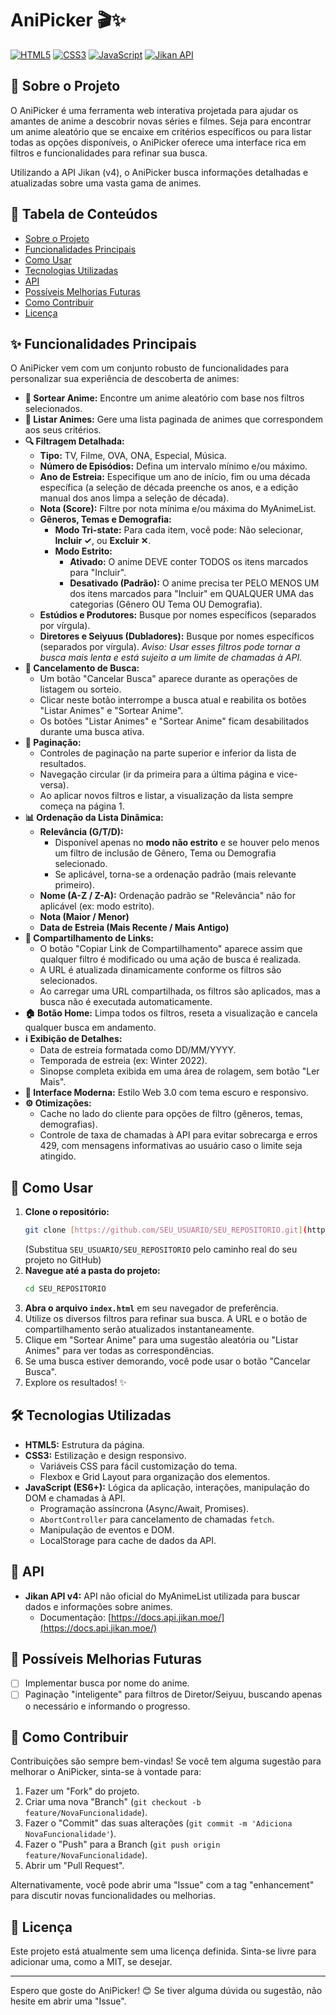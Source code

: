 # AniPicker 🎬✨

[![HTML5](https://img.shields.io/badge/HTML5-E34F26?style=for-the-badge&logo=html5&logoColor=white)](https://developer.mozilla.org/pt-BR/docs/Web/Guide/HTML/HTML5)
[![CSS3](https://img.shields.io/badge/CSS3-1572B6?style=for-the-badge&logo=css3&logoColor=white)](https://developer.mozilla.org/pt-BR/docs/Web/CSS)
[![JavaScript](https://img.shields.io/badge/JavaScript-F7DF1E?style=for-the-badge&logo=javascript&logoColor=black)](https://developer.mozilla.org/pt-BR/docs/Web/JavaScript)
[![Jikan API](https://img.shields.io/badge/API-Jikan_v4-2DB0D9?style=for-the-badge)](https://docs.api.jikan.moe/)

<!-- 
SUGESTÃO: Adicione aqui um screenshot ou GIF do AniPicker em ação!
Exemplo:
![AniPicker em Ação](link_para_seu_gif_ou_screenshot.png) 
-->

## 🌟 Sobre o Projeto

O AniPicker é uma ferramenta web interativa projetada para ajudar os amantes de anime a descobrir novas séries e filmes. Seja para encontrar um anime aleatório que se encaixe em critérios específicos ou para listar todas as opções disponíveis, o AniPicker oferece uma interface rica em filtros e funcionalidades para refinar sua busca.

Utilizando a API Jikan (v4), o AniPicker busca informações detalhadas e atualizadas sobre uma vasta gama de animes.

## 📑 Tabela de Conteúdos
* [Sobre o Projeto](#-sobre-o-projeto)
* [Funcionalidades Principais](#-funcionalidades-principais)
* [Como Usar](#-como-usar)
* [Tecnologias Utilizadas](#️-tecnologias-utilizadas)
* [API](#-api)
* [Possíveis Melhorias Futuras](#-possíveis-melhorias-futuras)
* [Como Contribuir](#🤝-como-contribuir)
* [Licença](#📄-licença)

## ✨ Funcionalidades Principais

O AniPicker vem com um conjunto robusto de funcionalidades para personalizar sua experiência de descoberta de animes:

* **🎲 Sortear Anime:** Encontre um anime aleatório com base nos filtros selecionados.
* **📜 Listar Animes:** Gere uma lista paginada de animes que correspondem aos seus critérios.
* **🔍 Filtragem Detalhada:**
    * **Tipo:** TV, Filme, OVA, ONA, Especial, Música.
    * **Número de Episódios:** Defina um intervalo mínimo e/ou máximo.
    * **Ano de Estreia:** Especifique um ano de início, fim ou uma década específica (a seleção de década preenche os anos, e a edição manual dos anos limpa a seleção de década).
    * **Nota (Score):** Filtre por nota mínima e/ou máxima do MyAnimeList.
    * **Gêneros, Temas e Demografia:**
        * **Modo Tri-state:** Para cada item, você pode: Não selecionar, **Incluir ✓**, ou **Excluir ✕**.
        * **Modo Estrito:**
            * **Ativado:** O anime DEVE conter TODOS os itens marcados para "Incluir".
            * **Desativado (Padrão):** O anime precisa ter PELO MENOS UM dos itens marcados para "Incluir" em QUALQUER UMA das categorias (Gênero OU Tema OU Demografia).
    * **Estúdios e Produtores:** Busque por nomes específicos (separados por vírgula).
    * **Diretores e Seiyuus (Dubladores):** Busque por nomes específicos (separados por vírgula). *Aviso: Usar esses filtros pode tornar a busca mais lenta e está sujeito a um limite de chamadas à API.*
* **🚫 Cancelamento de Busca:**
    * Um botão "Cancelar Busca" aparece durante as operações de listagem ou sorteio.
    * Clicar neste botão interrompe a busca atual e reabilita os botões "Listar Animes" e "Sortear Anime".
    * Os botões "Listar Animes" e "Sortear Anime" ficam desabilitados durante uma busca ativa.
* **📑 Paginação:**
    * Controles de paginação na parte superior e inferior da lista de resultados.
    * Navegação circular (ir da primeira para a última página e vice-versa).
    * Ao aplicar novos filtros e listar, a visualização da lista sempre começa na página 1.
* **📊 Ordenação da Lista Dinâmica:**
    * **Relevância (G/T/D):**
        * Disponível apenas no **modo não estrito** e se houver pelo menos um filtro de inclusão de Gênero, Tema ou Demografia selecionado.
        * Se aplicável, torna-se a ordenação padrão (mais relevante primeiro).
    * **Nome (A-Z / Z-A):** Ordenação padrão se "Relevância" não for aplicável (ex: modo estrito).
    * **Nota (Maior / Menor)**
    * **Data de Estreia (Mais Recente / Mais Antigo)**
* **🔗 Compartilhamento de Links:**
    * O botão "Copiar Link de Compartilhamento" aparece assim que qualquer filtro é modificado ou uma ação de busca é realizada.
    * A URL é atualizada dinamicamente conforme os filtros são selecionados.
    * Ao carregar uma URL compartilhada, os filtros são aplicados, mas a busca não é executada automaticamente.
* **🏠 Botão Home:** Limpa todos os filtros, reseta a visualização e cancela qualquer busca em andamento.
* **ℹ️ Exibição de Detalhes:**
    * Data de estreia formatada como DD/MM/YYYY.
    * Temporada de estreia (ex: Winter 2022).
    * Sinopse completa exibida em uma área de rolagem, sem botão "Ler Mais".
* **🎨 Interface Moderna:** Estilo Web 3.0 com tema escuro e responsivo.
* **⚙️ Otimizações:**
    * Cache no lado do cliente para opções de filtro (gêneros, temas, demografias).
    * Controle de taxa de chamadas à API para evitar sobrecarga e erros 429, com mensagens informativas ao usuário caso o limite seja atingido.

## 🚀 Como Usar

1.  **Clone o repositório:**
    ```bash
    git clone [https://github.com/SEU_USUARIO/SEU_REPOSITORIO.git](https://github.com/SEU_USUARIO/SEU_REPOSITORIO.git)
    ```
    (Substitua `SEU_USUARIO/SEU_REPOSITORIO` pelo caminho real do seu projeto no GitHub)
2.  **Navegue até a pasta do projeto:**
    ```bash
    cd SEU_REPOSITORIO
    ```
3.  **Abra o arquivo `index.html`** em seu navegador de preferência.
4.  Utilize os diversos filtros para refinar sua busca. A URL e o botão de compartilhamento serão atualizados instantaneamente.
5.  Clique em "Sortear Anime" para uma sugestão aleatória ou "Listar Animes" para ver todas as correspondências.
6.  Se uma busca estiver demorando, você pode usar o botão "Cancelar Busca".
7.  Explore os resultados! ✨

## 🛠️ Tecnologias Utilizadas

* **HTML5:** Estrutura da página.
* **CSS3:** Estilização e design responsivo.
    * Variáveis CSS para fácil customização do tema.
    * Flexbox e Grid Layout para organização dos elementos.
* **JavaScript (ES6+):** Lógica da aplicação, interações, manipulação do DOM e chamadas à API.
    * Programação assíncrona (Async/Await, Promises).
    * `AbortController` para cancelamento de chamadas `fetch`.
    * Manipulação de eventos e DOM.
    * LocalStorage para cache de dados da API.

## 🔗 API

* **Jikan API v4:** API não oficial do MyAnimeList utilizada para buscar dados e informações sobre animes.
    * Documentação: [https://docs.api.jikan.moe/](https://docs.api.jikan.moe/)

## 🔮 Possíveis Melhorias Futuras

* [ ] Implementar busca por nome do anime.
* [ ] Paginação "inteligente" para filtros de Diretor/Seiyuu, buscando apenas o necessário e informando o progresso.

## 🤝 Como Contribuir

Contribuições são sempre bem-vindas! Se você tem alguma sugestão para melhorar o AniPicker, sinta-se à vontade para:

1.  Fazer um "Fork" do projeto.
2.  Criar uma nova "Branch" (`git checkout -b feature/NovaFuncionalidade`).
3.  Fazer o "Commit" das suas alterações (`git commit -m 'Adiciona NovaFuncionalidade'`).
4.  Fazer o "Push" para a Branch (`git push origin feature/NovaFuncionalidade`).
5.  Abrir um "Pull Request".

Alternativamente, você pode abrir uma "Issue" com a tag "enhancement" para discutir novas funcionalidades ou melhorias.

## 📄 Licença

Este projeto está atualmente sem uma licença definida. Sinta-se livre para adicionar uma, como a MIT, se desejar.

---

Espero que goste do AniPicker! 😊 Se tiver alguma dúvida ou sugestão, não hesite em abrir uma "Issue".
